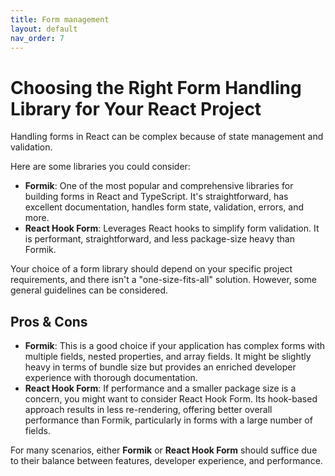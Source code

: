 ```yaml
---
title: Form management
layout: default
nav_order: 7
---
```


# Choosing the Right Form Handling Library for Your React Project

Handling forms in React can be complex because of state management and validation.

Here are some libraries you could consider:

- **Formik**: One of the most popular and comprehensive libraries for building forms in React and TypeScript. It's straightforward, has excellent documentation, handles form state, validation, errors, and more.
- **React Hook Form**: Leverages React hooks to simplify form validation. It is performant, straightforward, and less package-size heavy than Formik.

Your choice of a form library should depend on your specific project requirements, and there isn't a "one-size-fits-all" solution. However, some general guidelines can be considered.

## Pros & Cons

- **Formik**: This is a good choice if your application has complex forms with multiple fields, nested properties, and array fields. It might be slightly heavy in terms of bundle size but provides an enriched developer experience with thorough documentation.
- **React Hook Form**: If performance and a smaller package size is a concern, you might want to consider React Hook Form. Its hook-based approach results in less re-rendering, offering better overall performance than Formik, particularly in forms with a large number of fields.

For many scenarios, either **Formik** or **React Hook Form** should suffice due to their balance between features, developer experience, and performance.
